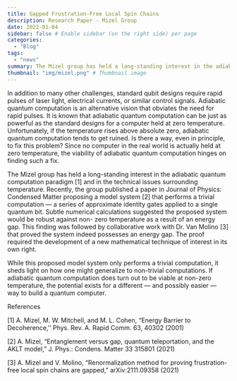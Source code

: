 ```yaml
---
title: Gapped Frustration-Free Local Spin Chains
description: Research Paper - Mizel Group
date: 2022-01-04
sidebar: false # Enable sidebar (on the right side) per page
categories:
  - "Blog"
tags:
  - "news"
summary: The Mizel group has held a long-standing interest in the adiabatic quantum computation paradigm and in the technical issues surrounding temperature. Recently, the group published a paper in Journal of Physics: Condensed Matter proposing a model system [2] that performs a trivial computation — a series of approximate identity gates applied to a single quantum bit.
thumbnail: "img/mizel.png" # Thumbnail image
---
```

In addition to many other challenges, standard qubit designs require rapid pulses of laser light, electrical currents, or similar control signals. Adiabatic quantum computation is an alternative vision that obviates the need for rapid pulses. It is known that adiabatic quantum computation can be just as powerful as the standard designs for a computer held at zero temperature. Unfortunately, if the temperature rises above absolute zero, adiabatic quantum computation tends to get ruined. Is there a way, even in principle, to fix this problem? Since no computer in the real world is actually held at zero temperature, the viability of adiabatic quantum computation hinges on finding such a fix.

The Mizel group has held a long-standing interest in the adiabatic quantum computation paradigm [1] and in the technical issues surrounding temperature. Recently, the group published a paper in Journal of Physics: Condensed Matter proposing a model system [2] that performs a trivial computation — a series of approximate identity gates applied to a single quantum bit. Subtle numerical calculations suggested the proposed system would be robust against non- zero temperature as a result of an energy gap. This finding was followed by collaborative work with Dr. Van Molino [3] that proved the system indeed possesses an energy gap. The proof required the development of a new mathematical technique of interest in its own right.

While this proposed model system only performs a trivial computation, it sheds light on how one might generalize to non-trivial computations. If adiabatic quantum computation does turn out to be viable at non-zero temperature, the potential exists for a different — and possibly easier — way to build a quantum computer.

References

[1] A. Mizel, M. W. Mitchell, and M. L. Cohen, “Energy Barrier to Decoherence,’’ Phys. Rev. A. Rapid Comm. 63, 40302 (2001)

[2] A. Mizel, “Entanglement versus gap, quantum teleportation, and the AKLT model,” J. Phys.: Condens. Matter 33 315801 (2021)

[3] A. Mizel and V. Molino, “Renormalization method for proving frustration-free local spin chains are gapped,” arXiv:2111.09358 (2021)
